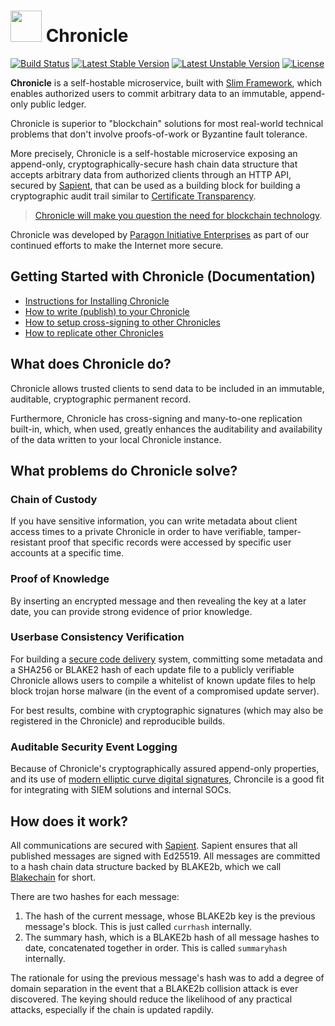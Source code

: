 <h1 id="chronicle"><img src="https://paragonie.com/static/images/chronicle-logo.svg" width="50" /> Chronicle</h1>

[![Build Status](https://travis-ci.org/paragonie/chronicle.svg?branch=master)](https://travis-ci.org/paragonie/chronicle)
[![Latest Stable Version](https://poser.pugx.org/paragonie/chronicle/v/stable)](https://packagist.org/packages/paragonie/chronicle)
[![Latest Unstable Version](https://poser.pugx.org/paragonie/chronicle/v/unstable)](https://packagist.org/packages/paragonie/chronicle)
[![License](https://poser.pugx.org/paragonie/chronicle/license)](https://packagist.org/packages/paragonie/chronicle)

**Chronicle** is a self-hostable microservice, built with [Slim Framework](https://www.slimframework.com),
which enables authorized users to commit arbitrary data to an immutable,
append-only public ledger.

Chronicle is superior to "blockchain" solutions for most real-world
technical problems that don't involve proofs-of-work or Byzantine fault
tolerance.

More precisely, Chronicle is a self-hostable microservice exposing an append-only,
cryptographically-secure hash chain data structure that accepts arbitrary
data from authorized clients through an HTTP API, secured by [Sapient](https://github.com/paragonie/sapient),
that can be used as a building block for building a cryptographic audit trail
similar to [Certificate Transparency](https://www.certificate-transparency.org/).

> [Chronicle will make you question the need for blockchain technology](https://paragonie.com/blog/2017/07/chronicle-will-make-you-question-need-for-blockchain-technology).

Chronicle was developed by [Paragon Initiative Enterprises](https://paragonie.com)
as part of our continued efforts to make the Internet more secure.

## Getting Started with Chronicle (Documentation)

* [Instructions for Installing Chronicle](docs/01-setup.md)
* [How to write (publish) to your  Chronicle](docs/02-publish.md)
* [How to setup cross-signing to other Chronicles](docs/03-cross-signing.md)
* [How to replicate other Chronicles](docs/04-replication.md)

## What does Chronicle do?

Chronicle allows trusted clients to send data to be included in an immutable,
auditable, cryptographic permanent record.

Furthermore, Chronicle has cross-signing and many-to-one replication built-in,
which, when used, greatly enhances the auditability and availability of the
data written to your local Chronicle instance.

## What problems do Chronicle solve?

### Chain of Custody

If you have sensitive information, you can write metadata about client access
times to a private Chronicle in order to have verifiable, tamper-resistant
proof that specific records were accessed by specific user accounts at a
specific time.

### Proof of Knowledge

By inserting an encrypted message and then revealing the key at a later date,
you can provide strong evidence of prior knowledge.

### Userbase Consistency Verification

For building a [secure code delivery](https://defuse.ca/triangle-of-secure-code-delivery.htm) system,
committing some metadata and a SHA256 or BLAKE2 hash of each update file to
a publicly verifiable Chronicle allows users to compile a whitelist of known
update files to help block trojan horse malware (in the event of a compromised
update server).

For best results, combine with cryptographic signatures (which may also be
registered in the Chronicle) and reproducible builds.

### Auditable Security Event Logging

Because of Chronicle's cryptographically assured append-only properties, and
its use of [modern elliptic curve digital signatures](https://ed25519.cr.yp.to/),
Chroncile is a good fit for integrating with SIEM solutions and internal SOCs.

## How does it work?

All communications are secured with [Sapient](https://github.com/paragonie/sapient).
Sapient ensures that all published messages are signed with Ed25519. All messages
are committed to a hash chain data structure backed by BLAKE2b, which we call
[Blakechain](https://github.com/paragonie/blakechain) for short.

There are two hashes for each message:

1. The hash of the current message, whose BLAKE2b key is the previous message's
   block. This is just called `currhash` internally.
2. The summary hash, which is a BLAKE2b hash of all message hashes to date,
   concatenated together in order. This is called `summaryhash` internally.

The rationale for using the previous message's hash was to add a degree of domain
separation in the event that a BLAKE2b collision attack is ever discovered. The
keying should reduce the likelihood of any practical attacks, especially if the
chain is updated rapdily.
